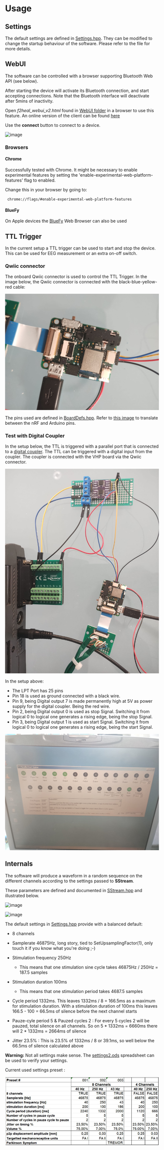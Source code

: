 # Usage

## Settings

The default settings are defined in [Settings.hpp](../VHP-Vibro-Glove2/Settings.hpp). They can be modified to change the startup behaviour of the software. Please refer to the file for more details.

## WebUI

The software can be controlled with a browser supporting Bluetooth Web API (see below).

After starting the device will activate its Bluetooth connection, and start accepting connections. Note that the Bluetooth interface will deactivate after 5mins of inactivity.

Open *f2heal_webui_v2.html*  found in [WebUI folder](../webui) in a browser to use this feature. An online version of the client can be found [here](https://test.heal2.day/webui/f2heal_webui_v2.html)

Use the **connect** button to connect to a device.

![image](https://github.com/user-attachments/assets/3cfe0da7-8ac0-4fbd-9464-5c48674eccfa)

### Browsers

#### Chrome

Successfully tested with Chrome. It might be necessary to enable experimental features by setting the 'enable-experimental-web-platform-features' flag to enabled.

Change this in your browser by going to: 

     chrome://flags/#enable-experimental-web-platform-features

#### BlueFy

On Apple devices the [BlueFy](https://apps.apple.com/us/app/bluefy-web-ble-browser/id1492822055) Web Browser can also be used

## TTL Trigger

In the current setup a TTL trigger can be used to start and stop the device. This can be used for EEG measurement or an extra on-off switch.

### Qwiic connector

The onboard Qwiic connector is used to control the TTL Trigger. In the image below, the Qwiic connector is connected with the black-blue-yellow-red cable:

![image](img/nrf_qwiic.jpg)

The pins used are defined in [BoardDefs.hpp](../VHP-Vibro-Glove2/src/BoardDefs.hpp). Refer to [this image](img/AdaFruit-nRF52840.jpg) to translate between the nRF and Arduino pins. 

### Test with Digital Coupler

In the setup below, the TTL is triggered with a parallel port that is connected to a [digital coupler](http://www.analog.com/ADuM1201?doc=ADuM1200_1201.pdf). The TTL can be triggered with a digital input from the coupler. The coupler is connected with the VHP board via the Qwiic connector.

![image](img/dig-coupler_parport_nrf.jpg)

In the setup above:

* The LPT Port has 25 pins
* Pin 18 is used as ground connected with a black wire.
* Pin 9, being Digital output 7 is made permanently high at 5V as power supply for the digital coupler. Being the red wire.
* Pin 2, being Digital output 0 is used as stop Signal. Switching it from logical 0 to logical one generates a rising edge, being the stop Signal.
* Pin 3, being Digital output 1 is used as start Signal. Switching it from logical 0 to logical one generates a rising edge, being the start Signal.

![image](img/parport-screenshot.jpg)

## Internals

The software will produce a waveform in a random sequence on the different channels according to the settings passed to **SStream**.

These parameters are defined and documented in [SStream.hpp](VHP-Vibro-Glove2/SStream.hpp) and illustrated below.

![image](https://github.com/F2HEAL/VHP-Vibro-Glove2/assets/18469570/2a48a60a-b9d9-407f-b9bf-ead3eb6b7bac)

![image](https://github.com/F2HEAL/VHP-Vibro-Glove2/assets/18469570/fc01761d-4320-4044-b50b-c7768205cf2b)

 The default settings in [Settings.hpp](../VHP-Vibro-Glove2/Settings.hpp) provide with a balanced default:
 
 * 8 channels
 * Samplerate 46875Hz, long story, tied to SetUpsamplingFactor(1), only touch it if you know what you're doing ;-)
 * Stimulation frequency 250Hz

      * This means that one stimulation sine cycle takes  46875Hz / 250Hz = 187.5 samples
 * Stimulation duration 100ms
      * This means that one stimulation period takes 4687.5 samples

* Cycle period 1332ms. This leaves 1332ms / 8  = 166.5ms as a maximum for stimulation duration. With a stimulation duration of 100ms this leaves 166.5 - 100 = 66.5ms of silence before the next channel starts

* Pauze-cyle period 5 & Pauzed cycles 2 : For every 5 cycles 2 will be pauzed, total silence on all channels. So on 5 * 1332ms = 6660ms there will 2 * 1332ms = 2664ms of silence
* Jitter 23.5% : This is 23.5% of 1332ms / 8 or 39.1ms, so well below the 66.5ms of silence calculated above


**Warning:** Not all settings make sense. The [settings2.ods](settings2.ods) spreadsheet can be used to verify your settings.

Current used settings preset :

![image](https://github.com/F2HEAL/VHP-Vibro-Glove2/blob/main/doc/settings%20presets%20002.jpg)
